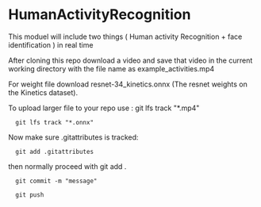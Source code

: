 # HumanActivityRecognition
This moduel will include two things ( Human activity Recognition + face identification ) in real time

After cloning this repo
download a video and save that video in the current working directory with the file name as example_activities.mp4 

For weight file download resnet-34_kinetics.onnx (The resnet weights on the Kinetics dataset).

To upload larger file to your repo
use : git lfs track "*.mp4"

      git lfs track "*.onnx"

Now make sure .gitattributes is tracked:

      git add .gitattributes
      
then normally proceed with 
      git add .
      
      git commit -m "message"
      
      git push
